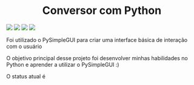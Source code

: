 <h1 align='center'> Conversor com Python </h1>
<img src="https://img.shields.io/github/issues/berirnado/conversorPython">
<img src="https://img.shields.io/github/forks/berirnado/conversorPython">
<img src="https://img.shields.io/github/stars/berirnado/conversorPython">
<img src="https://img.shields.io/github/license/berirnado/conversorPython">
<p> Foi utilizado o PySimpleGUI para criar uma interface básica de interação com o usuário </p>
<p>O objetivo principal desse projeto foi desenvolver minhas habilidades no Python e aprender a utilizar o PySimpleGUI :) </p>
<p>O status atual é 